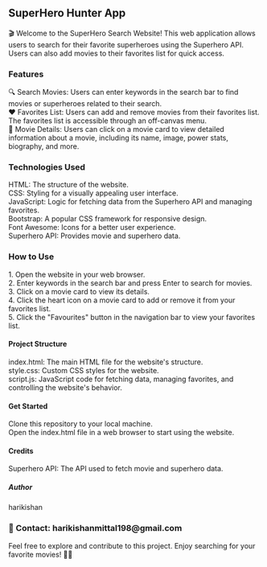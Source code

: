 <h2>SuperHero Hunter App </h2>
🎬 Welcome to the SuperHero Search Website! This web application allows users to search for their favorite superheroes using the Superhero API. Users can also add movies to their favorites list for quick access.

<h3>Features </h3>
🔍 Search Movies: Users can enter keywords in the search bar to find movies or superheroes related to their search.
 <br/>
❤️ Favorites List: Users can add and remove movies from their favorites list. The favorites list is accessible through an off-canvas menu.
<br/>
📜 Movie Details: Users can click on a movie card to view detailed information about a movie, including its name, image, power stats, biography, and more.
<br/>

<h3>Technologies Used </h3>
HTML: The structure of the website. <br/>
CSS: Styling for a visually appealing user interface. <br/>
JavaScript: Logic for fetching data from the Superhero API and managing favorites. <br/>
Bootstrap: A popular CSS framework for responsive design.  <br/>
Font Awesome: Icons for a better user experience.  <br/>
Superhero API: Provides movie and superhero data.  <br/>

<h3>How to Use </h3>
1. Open the website in your web browser. <br/>
2. Enter keywords in the search bar and press Enter to search for movies. <br/>
3. Click on a movie card to view its details. <br/>
4. Click the heart icon on a movie card to add or remove it from your favorites list. <br/>
5. Click the "Favourites" button in the navigation bar to view your favorites list. <br/>

<h4>Project Structure</h4>
index.html: The main HTML file for the website's structure. <br/>
style.css: Custom CSS styles for the website. <br/>
script.js: JavaScript code for fetching data, managing favorites, and controlling the website's behavior. <br/>

<h4>Get Started </h4>
Clone this repository to your local machine. <br/>
Open the index.html file in a web browser to start using the website. <br/>

<h4>Credits </h4>
Superhero API: The API used to fetch movie and superhero data.
<h5>Author </h5>
harikishan

<h3>📧 Contact: harikishanmittal198@gmail.com  </h3>

Feel free to explore and contribute to this project. Enjoy searching for your favorite movies! 🍿🎉
